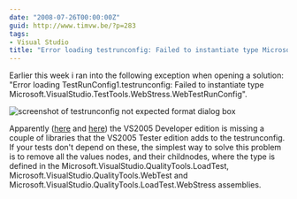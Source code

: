 ```yaml
---
date: "2008-07-26T00:00:00Z"
guid: http://www.timvw.be/?p=283
tags:
- Visual Studio
title: "Error loading testrunconfig: Failed to instantiate type Microsoft.VisualStudio.TestTools.WebStress.WebTestRunConfig"
---
```

Earlier this week i ran into the following exception when opening a solution: "Error loading TestRunConfig1.testrunconfig: Failed to instantiate type Microsoft.VisualStudio.TestTools.WebStress.WebTestRunConfig".

![screenshot of testrunconfig not expected format dialog box](http://www.timvw.be/wp-content/images/testrunconfig_notexpectedformat.gif)

Apparently ([here](http://forums.microsoft.com/MSDN/ShowPost.aspx?PostID=228438&SiteID=1) and [here](http://forums.microsoft.com/MSDN/ShowPost.aspx?PostID=425717&SiteID=1)) the VS2005 Developer edition is missing a couple of libraries that the VS2005 Tester edition adds to the testrunconfig. If your tests don't depend on these, the simplest way to solve this problem is to remove all the values nodes, and their childnodes, where the type is defined in the Microsoft.VisualStudio.QualityTools.LoadTest, Microsoft.VisualStudio.QualityTools.WebTest and Microsoft.VisualStudio.QualityTools.LoadTest.WebStress assemblies.
